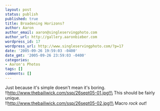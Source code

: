 ```yaml
---
layout: post
status: publish
published: true
title: Broadening Horizons?
author: Aaron
author_email: aaron@singleservingphoto.com
author_url: http://gallery.aaronbieber.com
wordpress_id: 17
wordpress_url: http://www.singleservingphoto.com/?p=17
date: '2005-09-26 19:59:03 -0400'
date_gmt: '2005-09-26 23:59:03 -0400'
categories:
- Aaron's Photos
tags: []
comments: []
---
```

Just because it's simple doesn't mean it's boring.\
 !!http://www.thebailiwick.com/ssp/26sept05-01.jpg!!\
 This should be fairly unique.\
 !!http://www.thebailiwick.com/ssp/26sept05-02.jpg!!\
 Macro *rock out*!
